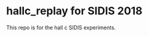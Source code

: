 hallc_replay for SIDIS 2018
===========================

This repo is for the hall c SIDIS experiments.
